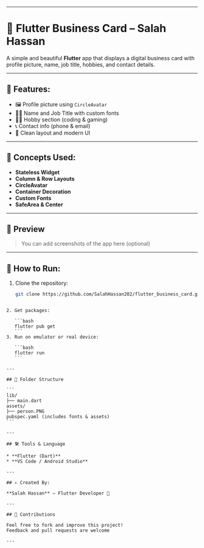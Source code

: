 
---

# 💼 Flutter Business Card – Salah Hassan

A simple and beautiful **Flutter** app that displays a digital business card with profile picture, name, job title, hobbies, and contact details.

---

## 🌟 Features:

- 🖼️ Profile picture using `CircleAvatar`
- 🧑‍💼 Name and Job Title with custom fonts
- 🧑‍💻 Hobby section (coding & gaming)
- 📞 Contact info (phone & email)
- 🎨 Clean layout and modern UI

---

## 🧠 Concepts Used:

- **Stateless Widget**
- **Column & Row Layouts**
- **CircleAvatar**
- **Container Decoration**
- **Custom Fonts**
- **SafeArea & Center**

---

## 📱 Preview

> You can add screenshots of the app here (optional)

---

## 🔧 How to Run:

1. Clone the repository:
   ```bash
   git clone https://github.com/SalahHassan202/flutter_business_card.git
````

2. Get packages:

   ```bash
   flutter pub get
   ```
3. Run on emulator or real device:

   ```bash
   flutter run
   ```

---

## 📁 Folder Structure

```
lib/
├── main.dart
assets/
├── person.PNG
pubspec.yaml (includes fonts & assets)
```

---

## 🛠️ Tools & Language

* **Flutter (Dart)**
* **VS Code / Android Studio**

---

## ✍️ Created By:

**Salah Hassan** – Flutter Developer 🚀

---

## 🤝 Contributions

Feel free to fork and improve this project!
Feedback and pull requests are welcome 

---
